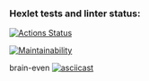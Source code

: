 ### Hexlet tests and linter status:
[![Actions Status](https://github.com/aranger95/python-project-49/actions/workflows/hexlet-check.yml/badge.svg)](https://github.com/aranger95/python-project-49/actions)

[![Maintainability](https://api.codeclimate.com/v1/badges/b3cbad7cefe23fb632f3/maintainability)](https://codeclimate.com/github/aranger95/python-project-49/maintainability)

brain-even
[![asciicast](https://asciinema.org/a/tjGFM4PekDOx0ifeYypbTQ1LU.svg)](https://asciinema.org/a/tjGFM4PekDOx0ifeYypbTQ1LU)
